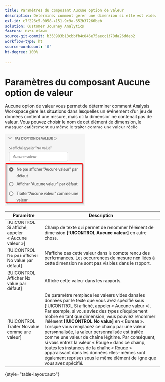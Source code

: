 ```yaml
---
title: Paramètres du composant Aucune option de valeur
description: Déterminez comment gérer une dimension si elle est vide.
exl-id: c7f226c5-0058-4151-9c9a-652b37266beb
solution: Customer Journey Analytics
feature: Data Views
source-git-commit: b353983b13cbbfb4c846e75aecc1b78da26ddeb2
workflow-type: ht
source-wordcount: '0'
ht-degree: 100%

---
```


# Paramètres du composant Aucune option de valeur

Aucune option de valeur vous permet de déterminer comment Analysis Workspace gère les situations dans lesquelles un événement d’un jeu de données contient une mesure, mais où la dimension ne contenait pas de valeur. Vous pouvez choisir le nom de cet élément de dimension, le masquer entièrement ou même le traiter comme une valeur réelle.

![Pas d’option de valeur](../assets/no-value-options.png)

| Paramètre | Description |
| --- | --- |
| [!UICONTROL Si affiché, appeler « Aucune valeur »] | Champ de texte qui permet de renommer l’élément de dimension **[!UICONTROL Aucune valeur]** en autre chose. |
| [!UICONTROL Ne pas afficher No value par défaut] | Nʼaffiche pas cette valeur dans le compte rendu des performances. Les occurrences de mesure non liées à cette dimension ne sont pas visibles dans le rapport. |
| [!UICONTROL Afficher No value par défaut] | Affiche cette valeur dans les rapports. |
| [!UICONTROL Traiter No value comme une valeur] | Ce paramètre remplace les valeurs vides dans les données par le texte que vous avez spécifié sous [!UICONTROL Si affiché, appeler « Aucune valeur »]. Par exemple, si vous aviez des types dʼéquipement mobile en tant que dimension, vous pouviez renommer lʼélément **[!UICONTROL No value]** en « Bureau ». Lorsque vous remplacez ce champ par une valeur personnalisée, la valeur personnalisée est traitée comme une valeur de chaîne légitime. Par conséquent, si vous entrez la valeur « Rouge » dans ce champ, toutes les instances de la chaîne « Rouge » apparaissant dans les données elles-mêmes sont également reprises sous le même élément de ligne que vous avez spécifié. |

{style=&quot;table-layout:auto&quot;}

